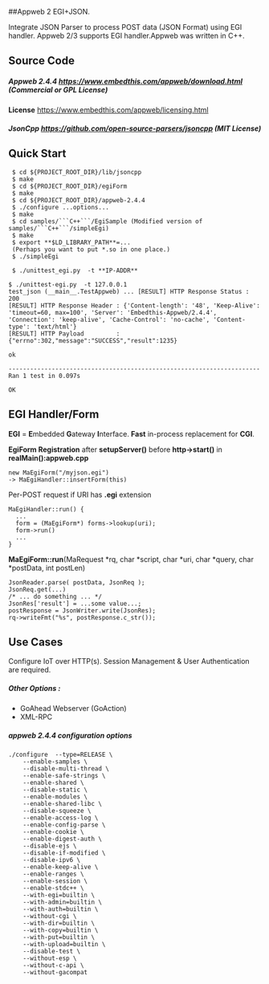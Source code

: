 
##Appweb 2 EGI+JSON.

Integrate JSON Parser to process POST data (JSON Format) using EGI handler. 
Appweb 2/3 supports EGI handler.Appweb was written in C++.

## Source Code 

##### Appweb 2.4.4 https://www.embedthis.com/appweb/download.html (Commercial or GPL License)

**License** https://www.embedthis.com/appweb/licensing.html

##### JsonCpp https://github.com/open-source-parsers/jsoncpp (MIT License)

## Quick Start

```
 $ cd ${PROJECT_ROOT_DIR}/lib/jsoncpp
 $ make
 $ cd ${PROJECT_ROOT_DIR}/egiForm
 $ make 
 $ cd ${PROJECT_ROOT_DIR}/appweb-2.4.4 
 $ ./configure ...options...
 $ make
 $ cd samples/```C++```/EgiSample (Modified version of samples/```C++```/simpleEgi)
 $ make
 $ export **$LD_LIBRARY_PATH**=... 
 (Perhaps you want to put *.so in one place.)
 $ ./simpleEgi

 $ ./unittest_egi.py  -t **IP-ADDR** 
```

```
$ ./unittest-egi.py  -t 127.0.0.1
test_json (__main__.TestAppweb) ... [RESULT] HTTP Response Status : 200
[RESULT] HTTP Response Header : {'Content-length': '48', 'Keep-Alive': 'timeout=60, max=100', 'Server': 'Embedthis-Appweb/2.4.4', 'Connection': 'keep-alive', 'Cache-Control': 'no-cache', 'Content-type': 'text/html'}
[RESULT] HTTP Payload         : {"errno":302,"message":"SUCCESS","result":1235}

ok

----------------------------------------------------------------------
Ran 1 test in 0.097s

OK
```

## EGI Handler/Form 

**EGI** = **E**mbedded **G**ateway **I**nterface. **Fast** in-process replacement for **CGI**.


**EgiForm Registration** after **setupServer()** before **http->start()** in **realMain():appweb.cpp**


```
new MaEgiForm("/myjson.egi")
-> MaEgiHandler::insertForm(this) 
```

Per-POST request if URI has **.egi** extension
```
MaEgiHandler::run() {
  ...
  form = (MaEgiForm*) forms->lookup(uri); 
  form->run()
  ...
}
```

**MaEgiForm::run**(MaRequest *rq, char *script, char *uri, char *query, char *postData, int postLen)
```
JsonReader.parse( postData, JsonReq );
JsonReq.get(...)
/* ... do something ... */
JsonRes['result'] = ...some value...;
postResponse = JsonWriter.write(JsonRes);
rq->writeFmt("%s", postResponse.c_str());
```




## Use Cases

Configure IoT over HTTP(s). Session Management & User Authentication are required.

##### Other Options : 
- GoAhead Webserver (GoAction)
- XML-RPC

##### appweb 2.4.4 configuration options

```
./configure  --type=RELEASE \
    --enable-samples \
	--disable-multi-thread \
	--enable-safe-strings \
	--enable-shared \
	--disable-static \
	--enable-modules \
	--enable-shared-libc \
	--disable-squeeze \
	--enable-access-log \
	--enable-config-parse \
	--enable-cookie \
	--enable-digest-auth \
	--disable-ejs \
	--disable-if-modified \
	--disable-ipv6 \
	--enable-keep-alive \
	--enable-ranges \
	--enable-session \
	--enable-stdc++ \
	--with-egi=builtin \
	--with-admin=builtin \
	--with-auth=builtin \
	--without-cgi \
	--with-dir=builtin \
	--with-copy=builtin \
	--with-put=builtin \
	--with-upload=builtin \
	--disable-test \
	--without-esp \
	--without-c-api \
	--without-gacompat
```
